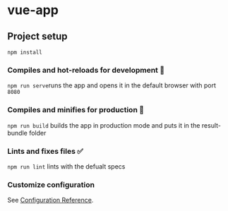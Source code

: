# vue-app

## Project setup
```
npm install
```

### Compiles and hot-reloads for development :rocket:
```npm run serve```runs the app and opens it in the default browser with port ```8080```

### Compiles and minifies for production :briefcase:
```npm run build``` builds the app in production mode and puts it in the result-bundle folder

### Lints and fixes files :white_check_mark:
```npm run lint``` lints with the defualt specs

### Customize configuration
See [Configuration Reference](https://cli.vuejs.org/config/).
